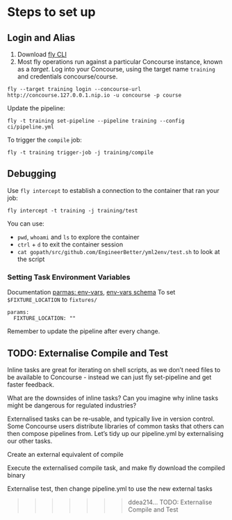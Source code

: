# Steps to set up

## Login and Alias

1. Download [fly CLI](https://concourse-ci.org/fly.html)
2. Most fly operations run against a particular Concourse instance, known as a *target*. Log into your Concourse, using the target name `training` and credentials concourse/course.

```
fly --target training login --concourse-url http://concourse.127.0.0.1.nip.io -u concourse -p course
```

Update the pipeline:
```
fly -t training set-pipeline --pipeline training --config ci/pipeline.yml
```

To trigger the `compile` job:

```
fly -t training trigger-job -j training/compile
```

## Debugging

Use `fly intercept` to establish a connection to the container that ran your job:
```
fly intercept -t training -j training/test
```
You can use:
- `pwd`, `whoami` and `ls` to explore the container
- `ctrl` + `d` to exit the container session
- `cat gopath/src/github.com/EngineerBetter/yml2env/test.sh` to look at the script

### Setting Task Environment Variables

Documentation [parmas: env-vars](https://concourse-ci.org/tasks.html#schema.task.params), [env-vars schema](https://concourse-ci.org/config-basics.html#schema.env-vars)
To set `$FIXTURE_LOCATION` to `fixtures/`
```
params:
  FIXTURE_LOCATION: ""
```
Remember to update the pipeline after every change.

## TODO: Externalise Compile and Test
Inline tasks are great for iterating on shell scripts, as we don’t need files to be available to Concourse - instead we can just fly set-pipeline and get faster feedback.

What are the downsides of inline tasks? Can you imagine why inline tasks might be dangerous for regulated industries?

Externalised tasks can be re-usable, and typically live in version control. Some Concourse users distribute libraries of common tasks that others can then compose pipelines from. Let’s tidy up our pipeline.yml by externalising our other tasks.

Create an external equivalent of compile

Execute the externalised compile task, and make fly download the compiled binary

Externalise test, then change pipeline.yml to use the new external tasks
>>>>>>> ddea214... TODO: Externalise Compile and Test
